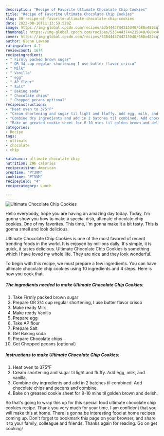 ```yaml
---
description: "Recipe of Favorite Ultimate Chocolate Chip Cookies"
title: "Recipe of Favorite Ultimate Chocolate Chip Cookies"
slug: 80-recipe-of-favorite-ultimate-chocolate-chip-cookies
date: 2022-08-10T11:13:59.528Z
image: https://img-global.cpcdn.com/recipes/5354443744215040/680x482cq70/ultimate-chocolate-chip-cookies-recipe-main-photo.jpg
thumbnail: https://img-global.cpcdn.com/recipes/5354443744215040/680x482cq70/ultimate-chocolate-chip-cookies-recipe-main-photo.jpg
cover: https://img-global.cpcdn.com/recipes/5354443744215040/680x482cq70/ultimate-chocolate-chip-cookies-recipe-main-photo.jpg
author: Glenn Lawson
ratingvalue: 4.7
reviewcount: 1674
recipeingredient:
- " Firmly packed brown sugar"
- " OR 34 cup regular shortening I use butter flavor crisco"
- " Milk"
- " Vanilla"
- " egg"
- " AP flour"
- " Salt"
- " Baking soda"
- " Chocolate chips"
- " Chopped pecans optional"
recipeinstructions:
- "Heat oven to 375°F"
- "Cream shortening and sugar til light and fluffy. Add egg, milk, and vanilla."
- "Combine dry ingredients and add in 2 batches til combined. Add chocolate chips and pecans and combine."
- "Bake on greased cookie sheet for 8-10 mins til golden brown and delish."
categories:
- Recipe
tags:
- ultimate
- chocolate
- chip

katakunci: ultimate chocolate chip 
nutrition: 296 calories
recipecuisine: American
preptime: "PT39M"
cooktime: "PT55M"
recipeyield: "4"
recipecategory: Lunch

---
```



![Ultimate Chocolate Chip Cookies](https://img-global.cpcdn.com/recipes/5354443744215040/680x482cq70/ultimate-chocolate-chip-cookies-recipe-main-photo.jpg)

Hello everybody, hope you are having an amazing day today. Today, I'm gonna show you how to make a special dish, ultimate chocolate chip cookies. One of my favorites. This time, I'm gonna make it a bit tasty. This is gonna smell and look delicious.



Ultimate Chocolate Chip Cookies is one of the most favored of recent trending foods in the world. It is enjoyed by millions daily. It's simple, it is quick, it tastes delicious. Ultimate Chocolate Chip Cookies is something which I have loved my whole life. They are nice and they look wonderful.


To begin with this recipe, we must prepare a few ingredients. You can have ultimate chocolate chip cookies using 10 ingredients and 4 steps. Here is how you cook that.

<!--inarticleads1-->

##### The ingredients needed to make Ultimate Chocolate Chip Cookies:

1. Take  Firmly packed brown sugar
1. Prepare  OR 3/4 cup regular shortening, I use butter flavor crisco
1. Make ready  Milk
1. Make ready  Vanilla
1. Prepare  egg
1. Take  AP flour
1. Prepare  Salt
1. Get  Baking soda
1. Prepare  Chocolate chips
1. Get  Chopped pecans (optional)




<!--inarticleads2-->

##### Instructions to make Ultimate Chocolate Chip Cookies:

1. Heat oven to 375°F
1. Cream shortening and sugar til light and fluffy. Add egg, milk, and vanilla.
1. Combine dry ingredients and add in 2 batches til combined. Add chocolate chips and pecans and combine.
1. Bake on greased cookie sheet for 8-10 mins til golden brown and delish.




So that's going to wrap this up for this special food ultimate chocolate chip cookies recipe. Thank you very much for your time. I am confident that you will make this at home. There is gonna be interesting food at home recipes coming up. Don't forget to bookmark this page on your browser, and share it to your family, colleague and friends. Thanks again for reading. Go on get cooking!
